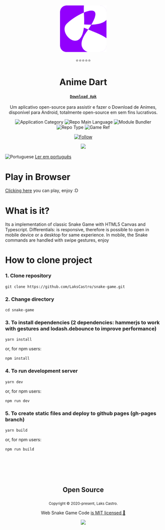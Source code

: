 <p align="center">
  <img src="/assets/ic_launcher-xl.png" width="150" />
</p>
<p align="center">⭐⭐⭐⭐⭐</p>
<h1 align="center">Anime Dart</h1>
<h4 align="center"><a href="https://github.com/LaksCastro/anime-dart/releases/"><code>Download Apk</code></a></h4>
<p align="center">Um aplicativo open-source para assistir e fazer o Download de Animes, disponível para Android, totalmente open-source em sem fins lucrativos.</a></p>
<p align="center">
  <img  src="https://img.shields.io/badge/category-mobile_development-purple" alt="Application Category" />
  <img  src="https://img.shields.io/badge/language-dart-blue" alt="Repo Main Language" />
  <img  src="https://img.shields.io/badge/technology-flutter-blue" alt="Module Bundler" />
  <img  src="https://img.shields.io/badge/type-project-success" alt="Repo Type" />
  <img  src="https://img.shields.io/badge/name-anime_dart-green" alt="Game Ref" />
</p>

<p align="center">
  <a href="https://www.linkedin.com/in/lakscastro" target="_blank">
    <img src="https://img.shields.io/twitter/url?label=Connect%20%40LaksCastro&logo=linkedin&url=https%3A%2F%2Fwww.twitter.com%2Flakscastro%2F" alt="Follow" />
  </a>
</p>

<p align="center">
  <img src="./src/assets/snake-game-printscreen.png" width="350">
</p>

<p>
  <img src="./src/assets/pt-br.png" alt="Portuguese" height="16">
  <a href="https://github.com/LaksCastro/snake-game/blob/master/README-ptbr.md">Ler em português</a>
</p>

# Play in Browser

[Clicking here](https://lakscastro.github.io/snake-game/) you can play, enjoy :D

# What is it?
Its a implementation of classic Snake Game with HTML5 Canvas and Typescript. Differentials: is responsive, therefore is possible to open in mobile device or a desktop for same experience. In mobile, the Snake commands are handled with swipe gestures, enjoy

# How to clone project

### 1. Clone repository

```
git clone https://github.com/LaksCastro/snake-game.git
```

### 2. Change directory

```
cd snake-game
```

### 3. To install dependencies (2 dependencies: hammerjs to work with gestures and lodash.debounce to improve performance)
```
yarn install
```
or, for npm users:
```
npm install
```

### 4. To run development server

```
yarn dev
```
or, for npm users:  
```
npm run dev
```

### 5. To create static files and deploy to github pages (gh-pages branch)

```
yarn build
```
or, for npm users:  
```
npm run build
```

<br>
<br>
<br>
<br>

<h2 align="center">
  Open Source
</h2>
<p align="center">
  <sub>Copyright © 2020-present, Laks Castro.</sub>
</p>
<p align="center">Web Snake Game Code <a href="https://github.com/LaksCastro/anime-dart/blob/master/LICENSE.md">is MIT licensed 💖</a></p>
<p align="center">
  <img src="./src/assets/logo64.png" width="35" />
</p>
